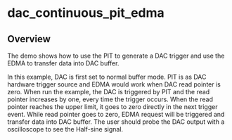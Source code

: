 # dac_continuous_pit_edma

## Overview

The demo shows how to use the PIT to generate a DAC trigger and use the EDMA to transfer data into DAC buffer.

In this example, DAC is first set to normal buffer mode. PIT is as DAC hardware trigger source and EDMA would work 
when DAC read pointer is zero. When run the example, the DAC is triggered by PIT and the read pointer increases by one,
every time the trigger occurs. When the read pointer reaches the upper limit, it goes to zero directly in the next trigger event.
While read pointer goes to zero, EDMA request will be triggered and transfer data into DAC buffer. The user should probe
the DAC output with a oscilloscope to see the Half-sine signal.